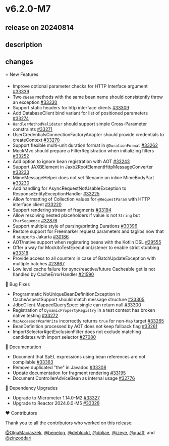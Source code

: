 # v6.2.0-M7

## release on 20240814

## description

## changes

⭐ New Features

* Improve optional parameter checks for HTTP Interface argument <a href="https://github.com/spring-projects/spring-framework/pull/33339" data-hovercard-type="pull_request" data-hovercard-url="/spring-projects/spring-framework/pull/33339/hovercard">#33339</a>
* Two <code>@Bean</code> methods with the same bean name should consistently throw an exception <a href="https://github.com/spring-projects/spring-framework/issues/33330" data-hovercard-type="issue" data-hovercard-url="/spring-projects/spring-framework/issues/33330/hovercard">#33330</a>
* Support static headers for http interface clients <a href="https://github.com/spring-projects/spring-framework/issues/33309" data-hovercard-type="issue" data-hovercard-url="/spring-projects/spring-framework/issues/33309/hovercard">#33309</a>
* Add DatabaseClient bind variant for list of positioned parameters <a href="https://github.com/spring-projects/spring-framework/issues/33274" data-hovercard-type="issue" data-hovercard-url="/spring-projects/spring-framework/issues/33274/hovercard">#33274</a>
* <code>HandlerMethodValidator</code> should support simple Cross-Parameter constraints <a href="https://github.com/spring-projects/spring-framework/issues/33271" data-hovercard-type="issue" data-hovercard-url="/spring-projects/spring-framework/issues/33271/hovercard">#33271</a>
* UserCredentialsConnectionFactoryAdapter should provide credentials to createContext <a href="https://github.com/spring-projects/spring-framework/issues/33270" data-hovercard-type="issue" data-hovercard-url="/spring-projects/spring-framework/issues/33270/hovercard">#33270</a>
* Support flexible multi-unit duration format in <code>@DurationFormat</code> <a href="https://github.com/spring-projects/spring-framework/issues/33262" data-hovercard-type="issue" data-hovercard-url="/spring-projects/spring-framework/issues/33262/hovercard">#33262</a>
* MockMvc should prepare a FilterRegistration when initializing filters <a href="https://github.com/spring-projects/spring-framework/issues/33252" data-hovercard-type="issue" data-hovercard-url="/spring-projects/spring-framework/issues/33252/hovercard">#33252</a>
* Add option to ignore bean registration with AOT <a href="https://github.com/spring-projects/spring-framework/issues/33243" data-hovercard-type="issue" data-hovercard-url="/spring-projects/spring-framework/issues/33243/hovercard">#33243</a>
* Support JAXBElement in Jaxb2RootElementHttpMessageConverter <a href="https://github.com/spring-projects/spring-framework/pull/33233" data-hovercard-type="pull_request" data-hovercard-url="/spring-projects/spring-framework/pull/33233/hovercard">#33233</a>
* MimeMessageHelper does not set filename on inline MimeBodyPart <a href="https://github.com/spring-projects/spring-framework/issues/33230" data-hovercard-type="issue" data-hovercard-url="/spring-projects/spring-framework/issues/33230/hovercard">#33230</a>
* Add handling for AsyncRequestNotUsableException to ResponseEntityExceptionHandler <a href="https://github.com/spring-projects/spring-framework/issues/33225" data-hovercard-type="issue" data-hovercard-url="/spring-projects/spring-framework/issues/33225/hovercard">#33225</a>
* Allow formatting of Collection values for <code>@RequestParam</code> with HTTP interface client <a href="https://github.com/spring-projects/spring-framework/pull/33220" data-hovercard-type="pull_request" data-hovercard-url="/spring-projects/spring-framework/pull/33220/hovercard">#33220</a>
* Support rendering stream of fragments <a href="https://github.com/spring-projects/spring-framework/issues/33194" data-hovercard-type="issue" data-hovercard-url="/spring-projects/spring-framework/issues/33194/hovercard">#33194</a>
* Allow resolving nested placeholders if value is not <code>String</code> but <code>CharSequence</code> <a href="https://github.com/spring-projects/spring-framework/pull/32876" data-hovercard-type="pull_request" data-hovercard-url="/spring-projects/spring-framework/pull/32876/hovercard">#32876</a>
* Support multiple style of parsing/printing Durations <a href="https://github.com/spring-projects/spring-framework/pull/30396" data-hovercard-type="pull_request" data-hovercard-url="/spring-projects/spring-framework/pull/30396/hovercard">#30396</a>
* Restore support for Freemarker request parameters and taglibs now that it supports Jakarta <a href="https://github.com/spring-projects/spring-framework/issues/30186" data-hovercard-type="issue" data-hovercard-url="/spring-projects/spring-framework/issues/30186/hovercard">#30186</a>
* AOT/native support when registering beans with the Kotlin DSL <a href="https://github.com/spring-projects/spring-framework/issues/29555" data-hovercard-type="issue" data-hovercard-url="/spring-projects/spring-framework/issues/29555/hovercard">#29555</a>
* Offer a way for MockitoTestExecutionListener to enable strict stubbing <a href="https://github.com/spring-projects/spring-framework/issues/33318" data-hovercard-type="issue" data-hovercard-url="/spring-projects/spring-framework/issues/33318/hovercard">#33318</a>
* Provide access to all counters in case of BatchUpdateException with multiple batches <a href="https://github.com/spring-projects/spring-framework/issues/23867" data-hovercard-type="issue" data-hovercard-url="/spring-projects/spring-framework/issues/23867/hovercard">#23867</a>
* Low level cache failure for sync/reactive/future Cacheable get is not handled by CacheErrorHandler <a href="https://github.com/spring-projects/spring-framework/issues/21590" data-hovercard-type="issue" data-hovercard-url="/spring-projects/spring-framework/issues/21590/hovercard">#21590</a>

🐞 Bug Fixes

* Programmatic NoUniqueBeanDefinitionException in CacheAspectSupport should match message structure <a href="https://github.com/spring-projects/spring-framework/issues/33305" data-hovercard-type="issue" data-hovercard-url="/spring-projects/spring-framework/issues/33305/hovercard">#33305</a>
* JdbcClient.MappedQuerySpec::single can return null <a href="https://github.com/spring-projects/spring-framework/issues/33300" data-hovercard-type="issue" data-hovercard-url="/spring-projects/spring-framework/issues/33300/hovercard">#33300</a>
* Registration of <code>DynamicPropertyRegistry</code> in a test context has broken native testing <a href="https://github.com/spring-projects/spring-framework/issues/33272" data-hovercard-type="issue" data-hovercard-url="/spring-projects/spring-framework/issues/33272/hovercard">#33272</a>
* <code>MapAccessor#canWrite</code> incorrectly returns <code>true</code> for non-<code>Map</code> target <a href="https://github.com/spring-projects/spring-framework/issues/33265" data-hovercard-type="issue" data-hovercard-url="/spring-projects/spring-framework/issues/33265/hovercard">#33265</a>
* BeanDefinition processed by AOT does not keep fallback flag <a href="https://github.com/spring-projects/spring-framework/issues/33261" data-hovercard-type="issue" data-hovercard-url="/spring-projects/spring-framework/issues/33261/hovercard">#33261</a>
* ImportSelector#getExclusionFilter does not exclude matching candidates with import selector <a href="https://github.com/spring-projects/spring-framework/issues/27080" data-hovercard-type="issue" data-hovercard-url="/spring-projects/spring-framework/issues/27080/hovercard">#27080</a>

📔 Documentation

* Document that SpEL expressions using bean references are not compilable <a href="https://github.com/spring-projects/spring-framework/issues/33363" data-hovercard-type="issue" data-hovercard-url="/spring-projects/spring-framework/issues/33363/hovercard">#33363</a>
* Remove duplicated "the" in Javadoc <a href="https://github.com/spring-projects/spring-framework/pull/33308" data-hovercard-type="pull_request" data-hovercard-url="/spring-projects/spring-framework/pull/33308/hovercard">#33308</a>
* Update documentation for fragment rendering <a href="https://github.com/spring-projects/spring-framework/issues/33195" data-hovercard-type="issue" data-hovercard-url="/spring-projects/spring-framework/issues/33195/hovercard">#33195</a>
* Document ControllerAdviceBean as internal usage <a href="https://github.com/spring-projects/spring-framework/issues/32776" data-hovercard-type="issue" data-hovercard-url="/spring-projects/spring-framework/issues/32776/hovercard">#32776</a>

🔨 Dependency Upgrades

* Upgrade to Micrometer 1.14.0-M2 <a href="https://github.com/spring-projects/spring-framework/issues/33327" data-hovercard-type="issue" data-hovercard-url="/spring-projects/spring-framework/issues/33327/hovercard">#33327</a>
* Upgrade to Reactor 2024.0.0-M5 <a href="https://github.com/spring-projects/spring-framework/issues/33328" data-hovercard-type="issue" data-hovercard-url="/spring-projects/spring-framework/issues/33328/hovercard">#33328</a>

❤️ Contributors

Thank you to all the contributors who worked on this release:

<a class="user-mention notranslate" data-hovercard-type="user" data-hovercard-url="/users/OlgaMaciaszek/hovercard" data-octo-click="hovercard-link-click" data-octo-dimensions="link_type:self" href="https://github.com/OlgaMaciaszek">@OlgaMaciaszek</a>, <a class="user-mention notranslate" data-hovercard-type="user" data-hovercard-url="/users/benelog/hovercard" data-octo-click="hovercard-link-click" data-octo-dimensions="link_type:self" href="https://github.com/benelog">@benelog</a>, <a class="user-mention notranslate" data-hovercard-type="user" data-hovercard-url="/users/deblockt/hovercard" data-octo-click="hovercard-link-click" data-octo-dimensions="link_type:self" href="https://github.com/deblockt">@deblockt</a>, <a class="user-mention notranslate" data-hovercard-type="user" data-hovercard-url="/users/doljae/hovercard" data-octo-click="hovercard-link-click" data-octo-dimensions="link_type:self" href="https://github.com/doljae">@doljae</a>, <a class="user-mention notranslate" data-hovercard-type="user" data-hovercard-url="/users/izeye/hovercard" data-octo-click="hovercard-link-click" data-octo-dimensions="link_type:self" href="https://github.com/izeye">@izeye</a>, <a class="user-mention notranslate" data-hovercard-type="user" data-hovercard-url="/users/quaff/hovercard" data-octo-click="hovercard-link-click" data-octo-dimensions="link_type:self" href="https://github.com/quaff">@quaff</a>, and <a class="user-mention notranslate" data-hovercard-type="user" data-hovercard-url="/users/zinzoddari/hovercard" data-octo-click="hovercard-link-click" data-octo-dimensions="link_type:self" href="https://github.com/zinzoddari">@zinzoddari</a>

